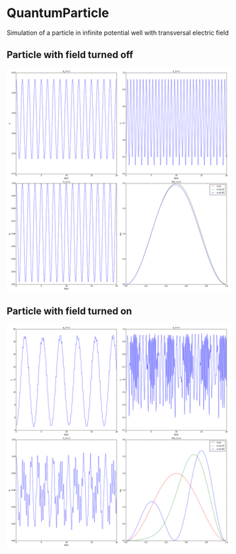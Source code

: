 # QuantumParticle
Simulation of a particle in infinite potential well with transversal electric field

## Particle with field turned off
![alt text](https://github.com/WelcomeToMyVirtualHome/QuantumParticle/blob/master/Data/plots_n=1.png)

## Particle with field turned on
![alt text](https://github.com/WelcomeToMyVirtualHome/QuantumParticle/blob/master/Data/plots_n=1_omega1.png)
